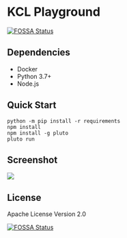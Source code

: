 # KCL Playground

[![FOSSA Status](https://app.fossa.com/api/projects/git%2Bgithub.com%2Fkcl-lang%2Fkcl-playground.svg?type=shield)](https://app.fossa.com/projects/git%2Bgithub.com%2Fkcl-lang%2Fkcl-playground?ref=badge_shield)

## Dependencies

+ Docker
+ Python 3.7+
+ Node.js

## Quick Start

```shell
python -m pip install -r requirements
npm install
npm install -g pluto
pluto run
```

## Screenshot

![](screenshot.jpg)

## License

Apache License Version 2.0

[![FOSSA Status](https://app.fossa.com/api/projects/git%2Bgithub.com%2Fkcl-lang%2Fkcl-playground.svg?type=large)](https://app.fossa.com/projects/git%2Bgithub.com%2Fkcl-lang%2Fkcl-playground?ref=badge_large)
